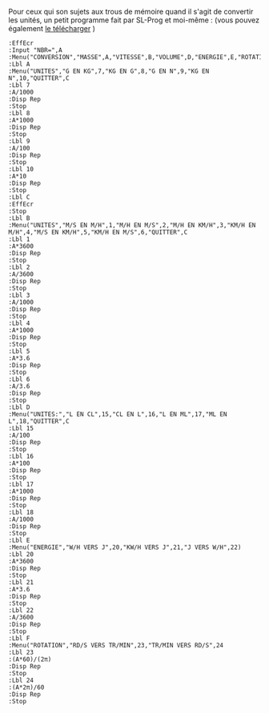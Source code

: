 Pour ceux qui son sujets aux trous de mémoire quand il s'agit de convertir les unités, un petit programme fait par SL-Prog et moi-même : (vous pouvez également [le télécharger](http://sivigik.com/prog/CONVERS.8Xp) )

```basic
:EffEcr
:Input "NBR=",A
:Menu("CONVERSION","MASSE",A,"VITESSE",B,"VOLUME",D,"ENERGIE",E,"ROTATION",F,"QUITTER",C
:Lbl A
:Menu("UNITES","G EN KG",7,"KG EN G",8,"G EN N",9,"KG EN N",10,"QUITTER",C
:Lbl 7
:A/1000
:Disp Rep
:Stop
:Lbl 8
:A*1000
:Disp Rep
:Stop
:Lbl 9
:A/100
:Disp Rep
:Stop
:Lbl 10
:A*10
:Disp Rep
:Stop
:Lbl C
:EffEcr
:Stop
:Lbl B
:Menu("UNITES","M/S EN M/H",1,"M/H EN M/S",2,"M/H EN KM/H",3,"KM/H EN M/H",4,"M/S EN KM/H",5,"KM/H EN M/S",6,"QUITTER",C
:Lbl 1
:A*3600
:Disp Rep
:Stop
:Lbl 2
:A/3600
:Disp Rep
:Stop
:Lbl 3
:A/1000
:Disp Rep
:Stop
:Lbl 4
:A*1000
:Disp Rep
:Stop
:Lbl 5
:A*3.6
:Disp Rep
:Stop
:Lbl 6
:A/3.6
:Disp Rep
:Stop
:Lbl D
:Menu("UNITES:","L EN CL",15,"CL EN L",16,"L EN ML",17,"ML EN L",18,"QUITTER",C
:Lbl 15
:A/100
:Disp Rep
:Stop
:Lbl 16
:A*100
:Disp Rep
:Stop
:Lbl 17
:A*1000
:Disp Rep
:Stop
:Lbl 18
:A/1000
:Disp Rep
:Stop
:Lbl E
:Menu("ENERGIE","W/H VERS J",20,"KW/H VERS J",21,"J VERS W/H",22)
:Lbl 20
:A*3600
:Disp Rep
:Stop
:Lbl 21
:A*3.6
:Disp Rep
:Stop
:Lbl 22
:A/3600
:Disp Rep
:Stop
:Lbl F
:Menu("ROTATION","RD/S VERS TR/MIN",23,"TR/MIN VERS RD/S",24
:Lbl 23
:(A*60)/(2π)
:Disp Rep
:Stop
:Lbl 24
:(A*2π)/60
:Disp Rep
:Stop
```

